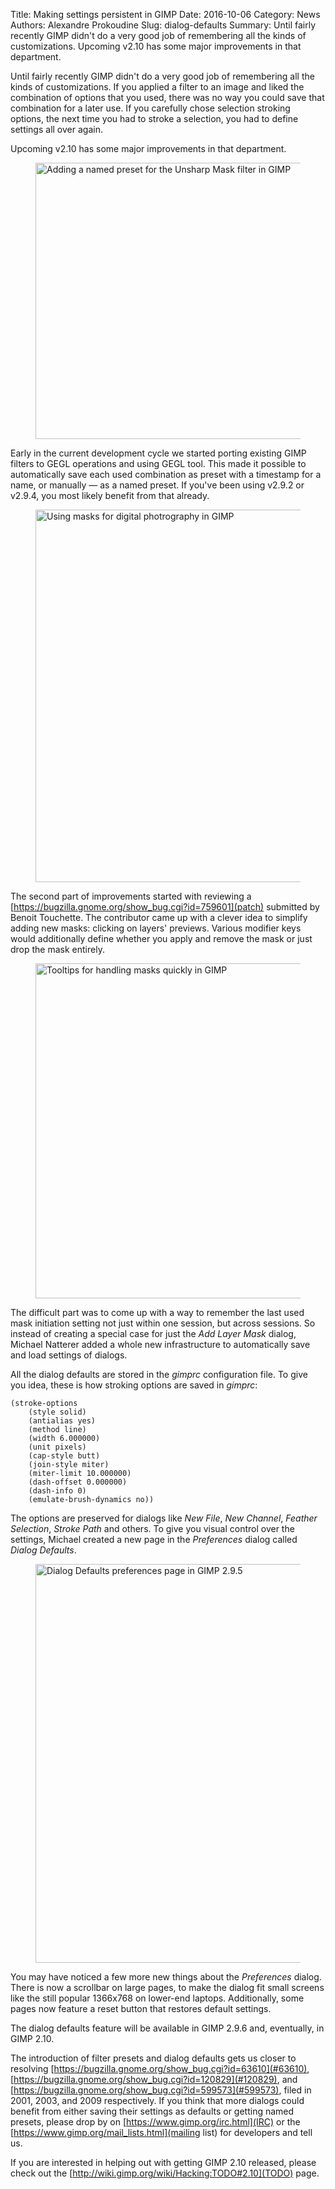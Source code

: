 Title: Making settings persistent in GIMP
Date: 2016-10-06
Category: News
Authors: Alexandre Prokoudine
Slug: dialog-defaults
Summary: Until fairly recently GIMP didn't do a very good job of remembering all the kinds of customizations. Upcoming v2.10 has some major improvements in that department.

Until fairly recently GIMP didn't do a very good job of remembering all the kinds of customizations. If you applied a filter to an image and liked the combination of options that you used, there was no way you could save that combination for a later use. If you carefully chose selection stroking options, the next time you had to stroke a selection, you had to define settings all over again.

Upcoming v2.10 has some major improvements in that department.

<figure>
    <img src="{filename}gimp-2-9-5-filter-named-presets.jpg" alt="Adding a named preset for the Unsharp Mask filter in GIMP" width='975' height='442' />
</figure>

Early in the current development cycle we started porting existing GIMP filters to GEGL operations and using GEGL tool. This made it possible to automatically save each used combination as preset with a timestamp for a name, or manually &mdash; as a named preset. If you've been using v2.9.2 or v2.9.4, you most likely benefit from that already.

<figure>
    <img src="{filename}gimp-2-9-5-masks-in-xcf.jpg" alt="Using masks for digital photrography in GIMP" width='975' height='596' />
</figure>

The second part of improvements started with reviewing a [https://bugzilla.gnome.org/show_bug.cgi?id=759601](patch) submitted by Benoit Touchette. The contributor came up with a clever idea to simplify adding new masks: clicking on layers' previews. Various modifier keys would additionally define whether you apply and remove the mask or just drop the mask entirely.

<figure>
    <img src="{filename}gimp-2-9-5-easy-mask-create-tooltip.jpg" alt="Tooltips for handling masks quickly in GIMP" width='975' height='536' />
</figure>

The difficult part was to come up with a way to remember the last used mask initiation setting not just within one session, but across sessions. So instead of creating a special case for just the _Add Layer Mask_ dialog, Michael Natterer added a whole new infrastructure to automatically save and load settings of dialogs.

All the dialog defaults are stored in the _gimprc_ configuration file. To give you idea, these is how stroking options are saved in _gimprc_:

	(stroke-options
    	(style solid)
	    (antialias yes)
	    (method line)
	    (width 6.000000)
	    (unit pixels)
	    (cap-style butt)
	    (join-style miter)
	    (miter-limit 10.000000)
	    (dash-offset 0.000000)
	    (dash-info 0)
	    (emulate-brush-dynamics no))

The options are preserved for dialogs like _New File_, _New Channel_, _Feather Selection_, _Stroke Path_ and others. To give you visual control over the settings, Michael created a new page in the _Preferences_ dialog called _Dialog Defaults_.

<figure>
    <img src="{filename}gimp-2-9-5-prefs-dialog-defaults.png" alt="Dialog Defaults preferences page in GIMP 2.9.5" width='805' height='638' />
</figure>

You may have noticed a few more new things about the _Preferences_ dialog. There is now a scrollbar on large pages, to make the dialog fit small screens like the still popular 1366x768 on lower-end laptops. Additionally, some pages now feature a reset button that restores default settings.

The dialog defaults feature will be available in GIMP 2.9.6 and, eventually, in GIMP 2.10.

The introduction of filter presets and dialog defaults gets us closer to resolving [https://bugzilla.gnome.org/show_bug.cgi?id=63610](#63610), [https://bugzilla.gnome.org/show_bug.cgi?id=120829](#120829), and [https://bugzilla.gnome.org/show_bug.cgi?id=599573](#599573), filed in 2001, 2003, and 2009 respectively. If you think that more dialogs could benefit from either saving their settings as defaults or getting named presets, please drop by on [https://www.gimp.org/irc.html](IRC) or the [https://www.gimp.org/mail_lists.html](mailing list) for developers and tell us.

If you are interested in helping out with getting GIMP 2.10 released, please check out the [http://wiki.gimp.org/wiki/Hacking:TODO#2.10](TODO) page.